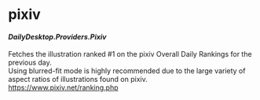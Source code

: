 # pixiv
#### *DailyDesktop.Providers.Pixiv*

Fetches the illustration ranked #1 on the pixiv Overall Daily Rankings for the previous day.<br /> 
Using blurred-fit mode is highly recommended due to the large variety of aspect ratios of illustrations found on pixiv.<br />
https://www.pixiv.net/ranking.php
